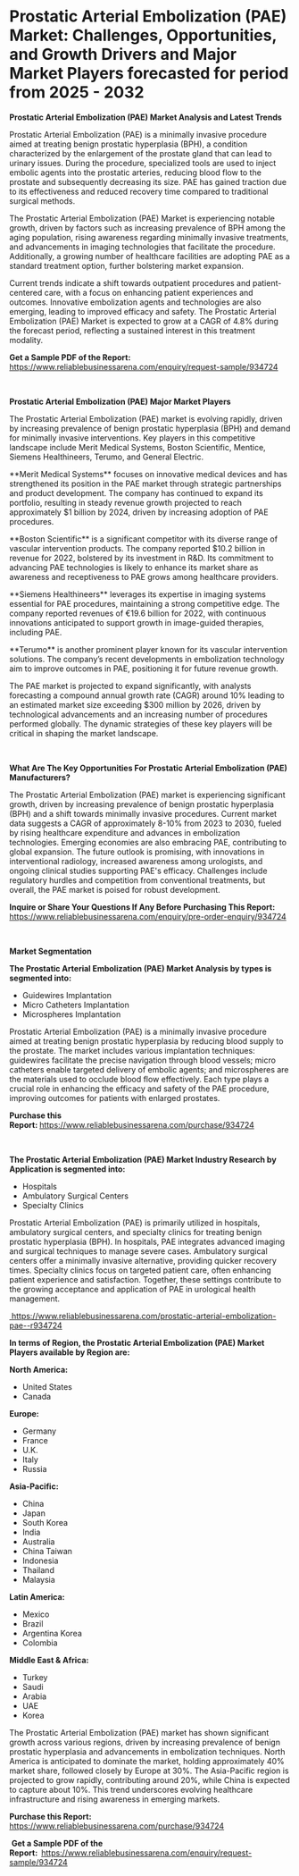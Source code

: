 <p><h1>Prostatic Arterial Embolization (PAE) Market: Challenges, Opportunities, and Growth Drivers and Major Market Players forecasted for period from 2025 - 2032</h1></p><p><strong>Prostatic Arterial Embolization (PAE) Market Analysis and Latest Trends</strong></p>
<p><p>Prostatic Arterial Embolization (PAE) is a minimally invasive procedure aimed at treating benign prostatic hyperplasia (BPH), a condition characterized by the enlargement of the prostate gland that can lead to urinary issues. During the procedure, specialized tools are used to inject embolic agents into the prostatic arteries, reducing blood flow to the prostate and subsequently decreasing its size. PAE has gained traction due to its effectiveness and reduced recovery time compared to traditional surgical methods.</p><p>The Prostatic Arterial Embolization (PAE) Market is experiencing notable growth, driven by factors such as increasing prevalence of BPH among the aging population, rising awareness regarding minimally invasive treatments, and advancements in imaging technologies that facilitate the procedure. Additionally, a growing number of healthcare facilities are adopting PAE as a standard treatment option, further bolstering market expansion.</p><p>Current trends indicate a shift towards outpatient procedures and patient-centered care, with a focus on enhancing patient experiences and outcomes. Innovative embolization agents and technologies are also emerging, leading to improved efficacy and safety. The Prostatic Arterial Embolization (PAE) Market is expected to grow at a CAGR of 4.8% during the forecast period, reflecting a sustained interest in this treatment modality.</p></p>
<p><strong>Get a Sample PDF of the Report:&nbsp;</strong> <a href="https://www.reliablebusinessarena.com/enquiry/request-sample/934724?utm_campaign=3586&utm_medium=2&utm_source=Github&utm_content=ia&utm_term=13042025&utm_id=prostatic-arterial-embolization-pae">https://www.reliablebusinessarena.com/enquiry/request-sample/934724</a></p>
<p>&nbsp;</p>
<p><strong>Prostatic Arterial Embolization (PAE) Major Market Players</strong></p>
<p><p>The Prostatic Arterial Embolization (PAE) market is evolving rapidly, driven by increasing prevalence of benign prostatic hyperplasia (BPH) and demand for minimally invasive interventions. Key players in this competitive landscape include Merit Medical Systems, Boston Scientific, Mentice, Siemens Healthineers, Terumo, and General Electric.</p><p>**Merit Medical Systems** focuses on innovative medical devices and has strengthened its position in the PAE market through strategic partnerships and product development. The company has continued to expand its portfolio, resulting in steady revenue growth projected to reach approximately $1 billion by 2024, driven by increasing adoption of PAE procedures.</p><p>**Boston Scientific** is a significant competitor with its diverse range of vascular intervention products. The company reported $10.2 billion in revenue for 2022, bolstered by its investment in R&D. Its commitment to advancing PAE technologies is likely to enhance its market share as awareness and receptiveness to PAE grows among healthcare providers.</p><p>**Siemens Healthineers** leverages its expertise in imaging systems essential for PAE procedures, maintaining a strong competitive edge. The company reported revenues of €19.6 billion for 2022, with continuous innovations anticipated to support growth in image-guided therapies, including PAE.</p><p>**Terumo** is another prominent player known for its vascular intervention solutions. The company’s recent developments in embolization technology aim to improve outcomes in PAE, positioning it for future revenue growth.</p><p>The PAE market is projected to expand significantly, with analysts forecasting a compound annual growth rate (CAGR) around 10% leading to an estimated market size exceeding $300 million by 2026, driven by technological advancements and an increasing number of procedures performed globally. The dynamic strategies of these key players will be critical in shaping the market landscape.</p></p>
<p>&nbsp;</p>
<p><strong>What Are The Key Opportunities For Prostatic Arterial Embolization (PAE) Manufacturers?</strong></p>
<p><p>The Prostatic Arterial Embolization (PAE) market is experiencing significant growth, driven by increasing prevalence of benign prostatic hyperplasia (BPH) and a shift towards minimally invasive procedures. Current market data suggests a CAGR of approximately 8-10% from 2023 to 2030, fueled by rising healthcare expenditure and advances in embolization technologies. Emerging economies are also embracing PAE, contributing to global expansion. The future outlook is promising, with innovations in interventional radiology, increased awareness among urologists, and ongoing clinical studies supporting PAE's efficacy. Challenges include regulatory hurdles and competition from conventional treatments, but overall, the PAE market is poised for robust development.</p></p>
<p><strong>Inquire or Share Your Questions If Any Before Purchasing This Report:</strong> <a href="https://www.reliablebusinessarena.com/enquiry/pre-order-enquiry/934724?utm_campaign=3586&utm_medium=2&utm_source=Github&utm_content=ia&utm_term=13042025&utm_id=prostatic-arterial-embolization-pae">https://www.reliablebusinessarena.com/enquiry/pre-order-enquiry/934724</a></p>
<p>&nbsp;</p>
<p><strong>Market Segmentation</strong></p>
<p><strong>The Prostatic Arterial Embolization (PAE) Market Analysis by types is segmented into:</strong></p>
<p><ul><li>Guidewires Implantation</li><li>Micro Catheters Implantation</li><li>Microspheres Implantation</li></ul></p>
<p><p>Prostatic Arterial Embolization (PAE) is a minimally invasive procedure aimed at treating benign prostatic hyperplasia by reducing blood supply to the prostate. The market includes various implantation techniques: guidewires facilitate the precise navigation through blood vessels; micro catheters enable targeted delivery of embolic agents; and microspheres are the materials used to occlude blood flow effectively. Each type plays a crucial role in enhancing the efficacy and safety of the PAE procedure, improving outcomes for patients with enlarged prostates.</p></p>
<p><strong>Purchase this Report:&nbsp;</strong><a href="https://www.reliablebusinessarena.com/purchase/934724?utm_campaign=3586&utm_medium=2&utm_source=Github&utm_content=ia&utm_term=13042025&utm_id=prostatic-arterial-embolization-pae">https://www.reliablebusinessarena.com/purchase/934724</a></p>
<p>&nbsp;</p>
<p><strong>The Prostatic Arterial Embolization (PAE) Market Industry Research by Application is segmented into:</strong></p>
<p><ul><li>Hospitals</li><li>Ambulatory Surgical Centers</li><li>Specialty Clinics</li></ul></p>
<p><p>Prostatic Arterial Embolization (PAE) is primarily utilized in hospitals, ambulatory surgical centers, and specialty clinics for treating benign prostatic hyperplasia (BPH). In hospitals, PAE integrates advanced imaging and surgical techniques to manage severe cases. Ambulatory surgical centers offer a minimally invasive alternative, providing quicker recovery times. Specialty clinics focus on targeted patient care, often enhancing patient experience and satisfaction. Together, these settings contribute to the growing acceptance and application of PAE in urological health management.</p></p>
<p><a href="https://www.reliablebusinessarena.com/prostatic-arterial-embolization-pae--r934724?utm_campaign=3586&utm_medium=2&utm_source=Github&utm_content=ia&utm_term=13042025&utm_id=prostatic-arterial-embolization-pae">&nbsp;https://www.reliablebusinessarena.com/prostatic-arterial-embolization-pae--r934724</a></p>
<p><strong>In terms of Region, the Prostatic Arterial Embolization (PAE) Market Players available by Region are:</strong></p>
<p>
    <p> <strong> North America: </strong>
        <ul>
            <li>United States</li>
            <li>Canada</li>
        </ul>
        </p> 
    <p> <strong> Europe: </strong>
        <ul>
            <li>Germany</li>
            <li>France</li>
            <li>U.K.</li>
            <li>Italy</li>
            <li>Russia</li>
        </ul>
        </p> 
    <p> <strong> Asia-Pacific: </strong>
        <ul>
            <li>China</li>
            <li>Japan</li>
            <li>South Korea</li>
            <li>India</li>
            <li>Australia</li>
            <li>China Taiwan</li>
            <li>Indonesia</li>
            <li>Thailand</li>
            <li>Malaysia</li>
        </ul>
        </p> 
    <p> <strong> Latin America: </strong>
        <ul>
            <li>Mexico</li>
            <li>Brazil</li>
            <li>Argentina Korea</li>
            <li>Colombia</li>
        </ul>
        </p> 
    <p> <strong> Middle East & Africa: </strong>
        <ul>
            <li>Turkey</li>
            <li>Saudi</li>
            <li>Arabia</li>
            <li>UAE</li>
            <li>Korea</li>
        </ul>
    </p>
    </p>
<p><p>The Prostatic Arterial Embolization (PAE) market has shown significant growth across various regions, driven by increasing prevalence of benign prostatic hyperplasia and advancements in embolization techniques. North America is anticipated to dominate the market, holding approximately 40% market share, followed closely by Europe at 30%. The Asia-Pacific region is projected to grow rapidly, contributing around 20%, while China is expected to capture about 10%. This trend underscores evolving healthcare infrastructure and rising awareness in emerging markets.</p></p>
<p><strong>Purchase this Report: </strong><a href="https://www.reliablebusinessarena.com/purchase/934724?utm_campaign=3586&utm_medium=2&utm_source=Github&utm_content=ia&utm_term=13042025&utm_id=prostatic-arterial-embolization-pae">https://www.reliablebusinessarena.com/purchase/934724</a></p>
<p>&nbsp;<strong>Get a Sample PDF of the Report:&nbsp;&nbsp;</strong><a href="https://www.reliablebusinessarena.com/enquiry/request-sample/934724?utm_campaign=3586&utm_medium=2&utm_source=Github&utm_content=ia&utm_term=13042025&utm_id=prostatic-arterial-embolization-pae">https://www.reliablebusinessarena.com/enquiry/request-sample/934724</a></p>
<p><strong></strong></p>
<p><p></p><p></p><p></p></p>